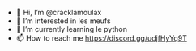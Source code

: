 - 👋 Hi, I’m @cracklamoulax
- 👀 I’m interested in les meufs
- 🌱 I’m currently learning le python
- 📫 How to reach me https://discord.gg/udjfHyYq9T
